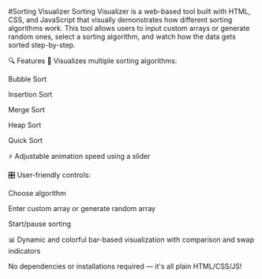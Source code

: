 #Sorting Visualizer
Sorting Visualizer is a web-based tool built with HTML, CSS, and JavaScript that visually demonstrates how different sorting algorithms work. This tool allows users to input custom arrays or generate random ones, select a sorting algorithm, and watch how the data gets sorted step-by-step.

🔍 Features
🎯 Visualizes multiple sorting algorithms:

Bubble Sort

Insertion Sort

Merge Sort

Heap Sort

Quick Sort

⚡ Adjustable animation speed using a slider

🎛️ User-friendly controls:

Choose algorithm

Enter custom array or generate random array

Start/pause sorting

📊 Dynamic and colorful bar-based visualization with comparison and swap indicators

No dependencies or installations required — it's all plain HTML/CSS/JS!
